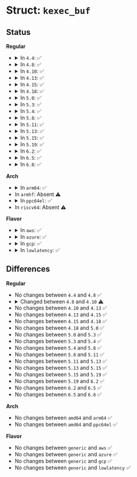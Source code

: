 # Struct: <code>kexec_buf</code>

## Status
<b>Regular</b>
<ul>
<li>
<details>
<summary>In <code>4.4</code>: ✅</summary>

```c
struct kexec_buf {
    struct kimage *image;
    char *buffer;
    long unsigned int bufsz;
    long unsigned int mem;
    long unsigned int memsz;
    long unsigned int buf_align;
    long unsigned int buf_min;
    long unsigned int buf_max;
    bool top_down;
};
```
</details>
</li>
<li>
<details>
<summary>In <code>4.8</code>: ✅</summary>

```c
struct kexec_buf {
    struct kimage *image;
    char *buffer;
    long unsigned int bufsz;
    long unsigned int mem;
    long unsigned int memsz;
    long unsigned int buf_align;
    long unsigned int buf_min;
    long unsigned int buf_max;
    bool top_down;
};
```
</details>
</li>
<li>
<details>
<summary>In <code>4.10</code>: ✅</summary>

```c
struct kexec_buf {
    struct kimage *image;
    void *buffer;
    long unsigned int bufsz;
    long unsigned int mem;
    long unsigned int memsz;
    long unsigned int buf_align;
    long unsigned int buf_min;
    long unsigned int buf_max;
    bool top_down;
};
```
</details>
</li>
<li>
<details>
<summary>In <code>4.13</code>: ✅</summary>

```c
struct kexec_buf {
    struct kimage *image;
    void *buffer;
    long unsigned int bufsz;
    long unsigned int mem;
    long unsigned int memsz;
    long unsigned int buf_align;
    long unsigned int buf_min;
    long unsigned int buf_max;
    bool top_down;
};
```
</details>
</li>
<li>
<details>
<summary>In <code>4.15</code>: ✅</summary>

```c
struct kexec_buf {
    struct kimage *image;
    void *buffer;
    long unsigned int bufsz;
    long unsigned int mem;
    long unsigned int memsz;
    long unsigned int buf_align;
    long unsigned int buf_min;
    long unsigned int buf_max;
    bool top_down;
};
```
</details>
</li>
<li>
<details>
<summary>In <code>4.18</code>: ✅</summary>

```c
struct kexec_buf {
    struct kimage *image;
    void *buffer;
    long unsigned int bufsz;
    long unsigned int mem;
    long unsigned int memsz;
    long unsigned int buf_align;
    long unsigned int buf_min;
    long unsigned int buf_max;
    bool top_down;
};
```
</details>
</li>
<li>
<details>
<summary>In <code>5.0</code>: ✅</summary>

```c
struct kexec_buf {
    struct kimage *image;
    void *buffer;
    long unsigned int bufsz;
    long unsigned int mem;
    long unsigned int memsz;
    long unsigned int buf_align;
    long unsigned int buf_min;
    long unsigned int buf_max;
    bool top_down;
};
```
</details>
</li>
<li>
<details>
<summary>In <code>5.3</code>: ✅</summary>

```c
struct kexec_buf {
    struct kimage *image;
    void *buffer;
    long unsigned int bufsz;
    long unsigned int mem;
    long unsigned int memsz;
    long unsigned int buf_align;
    long unsigned int buf_min;
    long unsigned int buf_max;
    bool top_down;
};
```
</details>
</li>
<li>
<details>
<summary>In <code>5.4</code>: ✅</summary>

```c
struct kexec_buf {
    struct kimage *image;
    void *buffer;
    long unsigned int bufsz;
    long unsigned int mem;
    long unsigned int memsz;
    long unsigned int buf_align;
    long unsigned int buf_min;
    long unsigned int buf_max;
    bool top_down;
};
```
</details>
</li>
<li>
<details>
<summary>In <code>5.8</code>: ✅</summary>

```c
struct kexec_buf {
    struct kimage *image;
    void *buffer;
    long unsigned int bufsz;
    long unsigned int mem;
    long unsigned int memsz;
    long unsigned int buf_align;
    long unsigned int buf_min;
    long unsigned int buf_max;
    bool top_down;
};
```
</details>
</li>
<li>
<details>
<summary>In <code>5.11</code>: ✅</summary>

```c
struct kexec_buf {
    struct kimage *image;
    void *buffer;
    long unsigned int bufsz;
    long unsigned int mem;
    long unsigned int memsz;
    long unsigned int buf_align;
    long unsigned int buf_min;
    long unsigned int buf_max;
    bool top_down;
};
```
</details>
</li>
<li>
<details>
<summary>In <code>5.13</code>: ✅</summary>

```c
struct kexec_buf {
    struct kimage *image;
    void *buffer;
    long unsigned int bufsz;
    long unsigned int mem;
    long unsigned int memsz;
    long unsigned int buf_align;
    long unsigned int buf_min;
    long unsigned int buf_max;
    bool top_down;
};
```
</details>
</li>
<li>
<details>
<summary>In <code>5.15</code>: ✅</summary>

```c
struct kexec_buf {
    struct kimage *image;
    void *buffer;
    long unsigned int bufsz;
    long unsigned int mem;
    long unsigned int memsz;
    long unsigned int buf_align;
    long unsigned int buf_min;
    long unsigned int buf_max;
    bool top_down;
};
```
</details>
</li>
<li>
<details>
<summary>In <code>5.19</code>: ✅</summary>

```c
struct kexec_buf {
    struct kimage *image;
    void *buffer;
    long unsigned int bufsz;
    long unsigned int mem;
    long unsigned int memsz;
    long unsigned int buf_align;
    long unsigned int buf_min;
    long unsigned int buf_max;
    bool top_down;
};
```
</details>
</li>
<li>
<details>
<summary>In <code>6.2</code>: ✅</summary>

```c
struct kexec_buf {
    struct kimage *image;
    void *buffer;
    long unsigned int bufsz;
    long unsigned int mem;
    long unsigned int memsz;
    long unsigned int buf_align;
    long unsigned int buf_min;
    long unsigned int buf_max;
    bool top_down;
};
```
</details>
</li>
<li>
<details>
<summary>In <code>6.5</code>: ✅</summary>

```c
struct kexec_buf {
    struct kimage *image;
    void *buffer;
    long unsigned int bufsz;
    long unsigned int mem;
    long unsigned int memsz;
    long unsigned int buf_align;
    long unsigned int buf_min;
    long unsigned int buf_max;
    bool top_down;
};
```
</details>
</li>
<li>
<details>
<summary>In <code>6.8</code>: ✅</summary>

```c
struct kexec_buf {
    struct kimage *image;
    void *buffer;
    long unsigned int bufsz;
    long unsigned int mem;
    long unsigned int memsz;
    long unsigned int buf_align;
    long unsigned int buf_min;
    long unsigned int buf_max;
    bool top_down;
};
```
</details>
</li>
</ul>
<b>Arch</b>
<ul>
<li>
<details>
<summary>In <code>arm64</code>: ✅</summary>

```c
struct kexec_buf {
    struct kimage *image;
    void *buffer;
    long unsigned int bufsz;
    long unsigned int mem;
    long unsigned int memsz;
    long unsigned int buf_align;
    long unsigned int buf_min;
    long unsigned int buf_max;
    bool top_down;
};
```
</details>
</li>
<li>
In <code>armhf</code>: Absent ⚠️
</li>
<li>
<details>
<summary>In <code>ppc64el</code>: ✅</summary>

```c
struct kexec_buf {
    struct kimage *image;
    void *buffer;
    long unsigned int bufsz;
    long unsigned int mem;
    long unsigned int memsz;
    long unsigned int buf_align;
    long unsigned int buf_min;
    long unsigned int buf_max;
    bool top_down;
};
```
</details>
</li>
<li>
In <code>riscv64</code>: Absent ⚠️
</li>
</ul>
<b>Flavor</b>
<ul>
<li>
<details>
<summary>In <code>aws</code>: ✅</summary>

```c
struct kexec_buf {
    struct kimage *image;
    void *buffer;
    long unsigned int bufsz;
    long unsigned int mem;
    long unsigned int memsz;
    long unsigned int buf_align;
    long unsigned int buf_min;
    long unsigned int buf_max;
    bool top_down;
};
```
</details>
</li>
<li>
<details>
<summary>In <code>azure</code>: ✅</summary>

```c
struct kexec_buf {
    struct kimage *image;
    void *buffer;
    long unsigned int bufsz;
    long unsigned int mem;
    long unsigned int memsz;
    long unsigned int buf_align;
    long unsigned int buf_min;
    long unsigned int buf_max;
    bool top_down;
};
```
</details>
</li>
<li>
<details>
<summary>In <code>gcp</code>: ✅</summary>

```c
struct kexec_buf {
    struct kimage *image;
    void *buffer;
    long unsigned int bufsz;
    long unsigned int mem;
    long unsigned int memsz;
    long unsigned int buf_align;
    long unsigned int buf_min;
    long unsigned int buf_max;
    bool top_down;
};
```
</details>
</li>
<li>
<details>
<summary>In <code>lowlatency</code>: ✅</summary>

```c
struct kexec_buf {
    struct kimage *image;
    void *buffer;
    long unsigned int bufsz;
    long unsigned int mem;
    long unsigned int memsz;
    long unsigned int buf_align;
    long unsigned int buf_min;
    long unsigned int buf_max;
    bool top_down;
};
```
</details>
</li>
</ul>

## Differences
<b>Regular</b>
<ul>
<li>
No changes between <code>4.4</code> and <code>4.8</code> ✅
</li>
<li>
<details>
<summary>Changed between <code>4.8</code> and <code>4.10</code> ⚠️</summary>
<ul>
<li>
<b>Field type changed. </b>
<code>char *buffer</code> ➡️ <code>void *buffer</code>
</li>
</ul>
</details>
</li>
<li>
No changes between <code>4.10</code> and <code>4.13</code> ✅
</li>
<li>
No changes between <code>4.13</code> and <code>4.15</code> ✅
</li>
<li>
No changes between <code>4.15</code> and <code>4.18</code> ✅
</li>
<li>
No changes between <code>4.18</code> and <code>5.0</code> ✅
</li>
<li>
No changes between <code>5.0</code> and <code>5.3</code> ✅
</li>
<li>
No changes between <code>5.3</code> and <code>5.4</code> ✅
</li>
<li>
No changes between <code>5.4</code> and <code>5.8</code> ✅
</li>
<li>
No changes between <code>5.8</code> and <code>5.11</code> ✅
</li>
<li>
No changes between <code>5.11</code> and <code>5.13</code> ✅
</li>
<li>
No changes between <code>5.13</code> and <code>5.15</code> ✅
</li>
<li>
No changes between <code>5.15</code> and <code>5.19</code> ✅
</li>
<li>
No changes between <code>5.19</code> and <code>6.2</code> ✅
</li>
<li>
No changes between <code>6.2</code> and <code>6.5</code> ✅
</li>
<li>
No changes between <code>6.5</code> and <code>6.8</code> ✅
</li>
</ul>
<b>Arch</b>
<ul>
<li>
No changes between <code>amd64</code> and <code>arm64</code> ✅
</li>
<li>
No changes between <code>amd64</code> and <code>ppc64el</code> ✅
</li>
</ul>
<b>Flavor</b>
<ul>
<li>
No changes between <code>generic</code> and <code>aws</code> ✅
</li>
<li>
No changes between <code>generic</code> and <code>azure</code> ✅
</li>
<li>
No changes between <code>generic</code> and <code>gcp</code> ✅
</li>
<li>
No changes between <code>generic</code> and <code>lowlatency</code> ✅
</li>
</ul>
